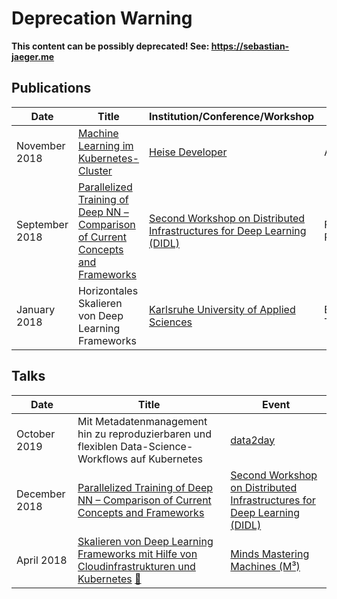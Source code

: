 # Deprecation Warning

**This content can be possibly deprecated! See: https://sebastian-jaeger.me**

## Publications

Date | Title | Institution/Conference/Workshop | Type
---- | ----- | ------------------------------- | ----
November 2018 | [Machine Learning im Kubernetes-Cluster](https://www.heise.de/developer/artikel/Machine-Learning-im-Kubernetes-Cluster-4226233.html) | [Heise Developer](https://www.heise.de/developer/) | Article
September 2018 | [Parallelized Training of Deep NN – Comparison of Current Concepts and Frameworks](https://www.inovex.de/fileadmin/files/Fachartikel_Publikationen/parallelized-training-of-deep-nn.pdf) | [Second Workshop on Distributed Infrastructures for Deep Learning (DIDL)](https://didl-conf.github.io)| Full Paper
January 2018 | Horizontales Skalieren von Deep Learning Frameworks | [Karlsruhe University of Applied Sciences](https://www.hs-karlsruhe.de/en/) | Bachelor Thesis



## Talks

Date | Title | Event 
---- | ----- | ----
October 2019 | Mit Metadatenmanagement hin zu reproduzierbaren und flexiblen Data-Science-Workflows auf Kubernetes | [data2day](https://www.data2day.de) 
December 2018 | [Parallelized Training of Deep NN – Comparison of Current Concepts and Frameworks](https://didl-conf.github.io/didl18_presentation3.pdf) | [Second Workshop on Distributed Infrastructures for Deep Learning (DIDL)](https://didl-conf.github.io)
April 2018 | [Skalieren von Deep Learning Frameworks mit Hilfe von Cloudinfrastrukturen und Kubernetes](https://www.inovex.de/fileadmin/files/Vortraege/2018/skalieren-von-deep-learning-frameworks-m3-26.04.2018.pdf?utm_source=Twitter&utm_medium=Post&utm_campaign=Vortrag%20M3&utm_content=Deep%20Learning) [🎥](https://vimeo.com/275826260) | [Minds Mastering Machines (M³)](https://www.m3-konferenz.de/2018/veranstaltung-6340-skalieren-von-deep-learning-frameworks-mithilfe-von-cloud-infrastrukturen-und-kubernetes.html?source=0&id=6340)